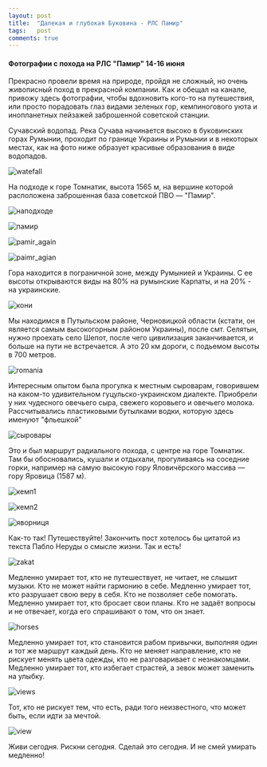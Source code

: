 ```yaml
---
layout: post
title:  "Далекая и глубокая Буковина - РЛС Памир"
tags:   post
comments: true
---
```


#### Фотографии с похода на РЛС "Памир" 14-16 июня

Прекрасно провели время на природе, пройдя не сложный, но очень живописный поход в прекрасной компании. Как и обещал на канале, привожу здесь фотографии, чтобы вдохновить кого-то на путешествия, или просто порадовать глаз видами зеленых гор, кемпиногового уюта и инопланетных пейзажей заброшенной советской станции.

Сучавский водопад. Река Сучава начинается высоко в буковинских горах Румынии, проходит по границе Украины и Румынии и в некоторых местах, как на фото ниже образует красивые образования в виде водопадов.

![watefall](https://lh3.googleusercontent.com/833CPlNKBx_fM-cIr1OD_eV6fqSDVNyOoqLxZ2syVpV9Ed96DJ3cro0HHKFRCZH826OyRupoaJd-gDNVl6riGF5CbElcMc785Iq76AcMBmn4RSa8-t5jF1sf7Liit7s2C_YxrEy3zctve5L-BkFABQ_QGsb2RSZOdRZ8NBKXFLVCfYdgIAr8tsJKNn5lw8Y1gPhmSCZcs8M1qJwxxQQSVTZgCqsrdEP31quHfqW_GQ25ZpOIjIClWSHZeHVIAc5HbuBxMWynmPtQ9RgwefHsk1dM0ylhbmTE4fOIAYsDD1xgo_ARNfjLnrWZhV-IBMgK9nQw33uQfOIb3V3u-_ddiHRc6VrPvzWO0Efx0qU85ek9of1qguxU8W05WqXRYD0DWB9GoJxFfb_Do_gJXhWu39S023xcs5QcYt6AnSSxXO38S0QShakqsbZHSt0I_RT7aoMTAojJOJ2r1vPvdZonTsLRav1ytWWNP5gqUcKcm_1B-fCzv6Kr4qxi1D8LO9Wc277d2kpmw7zI8bb0yWUuIYetqeByqieQTOn4-TQPpIEfwaGH5aQk_hU-cMJE3iwr6-oOaDK8dz2m23TJVpbOaXzOpe3XdUuQEuOBoUMKozbDIhzD2HH1WVZOROPGzYtmKLSLcCsFJSWMu0hP9RLPlYQSjZ5sgJMf=w1950-h1462-no)

На подходе к горе Томнатик, высота 1565 м, на вершине которой расположена заброшенная база советской ПВО — "Памир".

![наподходе](https://lh3.googleusercontent.com/fWqmkzUTc-i4OZfmxOYG_hg4w66VdImqiz806ZJ4BfWPNzNFXKagr2r_orY5_iPsvhS1EbjYRMLbaHMtdWik7vhOowEzWZyWlG6MEN80cCz9uBagQrs6SFLyDrH_It8GY4fMUBEGQKE8c2SOku-C_O_a61xVNPBr1Y-G7fM6MjZjd7PRxRty_hChaRJ5JOUDpSkSD81KjD1hQZ1fyI6PcsaviM90CkhDcoxh6YovVbq9yA1HyNiTVH7YqsEShDrtKgwog7IggwdUtwGa0abS-37HIm9K0KElAi-qIKk7QNDai3OGHM9izoSw-X3MmvrXQ4J5255FQA_HM3Pxr1KU1vtsazSvGYcVAOqy-cXlmV1bRxDKLyYohtkNyTGit7WL2ceRmeGczb3mnSQGOdfSqlJf4lA_eH-ycZucYv-IMhkMJp6Zq9pdK6heCPk4ak-Aa_SDSyeacTFLeYgJ-tX9iio2hxkP-55vfnhw5fCe6P9AQ4XdcYNJE6mYghqF51m13bffEO5xu8btWx80Q4ByUz7q_5jpEnI7F1roihFgSPCEL2eHOSuRFV1Ip7GYUUk5qwuzwSQrQpwyJwRW8k3xQS3Jh8TaCTtIdrtzZN7gF8_nFDQjlUFi1JexVEt0F40-NG83EV62g-J-wf7Wxa6ORsbGLJ-TCDr4=w1950-h1462-no)

![памир](https://lh3.googleusercontent.com/9SVRypq-75BUdgxoXPPWov3Fy3oTEoVhUS6xm0OmHtWYgkYP-Ngi75vem9HJm3_EeX-6RKJOHhkmRymow3hKcDbcraJsY_mGyyTBUBFxcAqTUy91vSYT8eOxTHGTZ5GMo0Vzo2QM3UcRgKBNPMlspec1C0xhPh_ZzWY6rYdmbm9HZqHvfgtBT9LlqjRYBxEgIauNeQo9AAye5AtQNaTfNEzmHvf0Qrqi5mxjPrwwzZmjW0jXFzK9yC5AsJFWG-83jpbA4MmIxl3DDTOWRbFzQIlDq5lXQ_g5MALYKLzoWWt8iE-BLAymI9BkqxCV1GxbmHL25Ek9bV6U_UqXXuy1Rj-zSmq7UgDNJQyANSPwsVh_583VDs_Vpt66ufjIYRqPCrL6HgTbrnFHE_zMDv-5AySAyHcrS1oyjXBoY4K4BvyEJl7UXWU1c7L54blcM5iMUtCT33kxrPdXa3L88qUcOdo5Xdu5Jd_XXn7HAlEPP2d_VikrhjrSUwd-UkeCZojTyuvz8wJgAH2EgYrqENPRq2yNECHEM3MXoMjFyMrk6U4kE_1qgLK8BOwmDzpY2E0dnvwCdR-3FPjPf69Rp0LjgIqY3wE9L1SHhIMtkY3XJBVvqQ4LIRxhkp6L5lO9FKYBDO3V93k4TJI1oNwc3BIRqj7mGBx7FZIi=w1950-h1462-no)

![pamir_again](https://lh3.googleusercontent.com/lzaw-43cKfu_74LcvdN_NJU7T931tTEGn7eXGQR0GBLQ1ONsqdYu9NHdWIu6S2zfdENo2TizlGmojIC-Jfuimh4derjjvxhUyZ_Qf4MnC3BTiszYN9cCWk5CHob_7YWuqoey_rCYTf1EdB3jmWZycLz9T5nEyPmGLoJXZlsQPnlESh55Dif9-nDySQIdxqCYAfJUBwsgDFB7_C0f0JsC4m4IHvtV2LymFXmUmeghbUEev2AOmql2kQMZs8dhF_THFqdDKX-opiu74EoRHBU27Pas6dvW5kCvBYT4SJjoOXxw1Skv32k8KL45au4AAlh1Vqzplv1AFBb7a2C_nw5e-tbKPo4rZSkcTWZszuAppZNQEK7QVW7G-_D97A69j8QIwGhlTyYJuXObjdOYb2oaqUybEdQz7egXdlfZZtG1Dmx5AgtQDYCMQGgYDh3lZEPz8A6dl1Yafz-CUyhsbIPlPnICnvIAShV9BPZLF2e4oFRAwi53PzMhZ-Qtc78T_PaN7PXfsHsAorYyjdcdDMiJFJ18cSRcggSBKErRt4BltgbVe_ATKk8shXR3LLlsQAg_WxrbHJz5_4YS2IdIApxIMJI18OjQuOnsMtQofApNmz7epY9xAORpG1GkWS5txE8ZBGCVD0pE9EmoOejrTldQkNQ1DUtKuaQ7=w1950-h1462-no)

![paimr_agian](https://lh3.googleusercontent.com/eo047sEj8ttcxZwPzTFCJoEGBE4ViQf48zSxFwflD8J7GKtlxRCgxRv1AtoXOkZOIFnxTw9WjQP3MLG0PvqLvv2F-x3kOYaGL4tpXeFe4S0T1pjXXKRqaTbWIiGbtYBfmEKktiS4FB-GNG136DmC48ktBfZNZo2ipN3GUv32PeHwPyDIFXrNmcCATpAfVXC9QOAHf4kzVt0ehQ_vjug4IwAzh4fZimIDeWE-kkTTqu0DPsfgoYRN2taJGT0o9CkX68bBOBhhR2uGdoBVVq1ATkMrqbhadGeU4J9tvWga8bXlegUrlDPB7hgN1WuenWKhegC22sSEIffWj-Rxy1f15djPgIDAs00jmGVQjz2VusFeRy3f3TFNn7-PiJNAq01inPxGSqpfEjyo0o2QY1ExWCLnOhaAATl-LduXZc3u9zsIyTLNWJtIHxFKQtiQCk24P3RuAdFl_5kb4edkrQlsUb1-yOqCL_CV8V-QrMUSH46s9gCpP2xRxboI8vmGxp-XUj_xfl5mvF7nGK006N1JQp2q439y9s2B5X4j9sTcZvMd9HHhWm8gqzfzUlyyXaQcZFnVvoZiT3z1gXli9RQBXd85IYRB8GgNx0IPZy9XB4WJC7Q_4dtrC50afIBfIIF_Mr15ueK3nJqOBMIWgLSo32h14Xe-mLdP=w1950-h1462-no)

Гора находится в пограничной зоне, между Румынией и Украины. С ее высоты открываются виды на 80% на румынские Карпаты, и на 20% - на украинские.

![кони](https://lh3.googleusercontent.com/2k94uskDh66A0jCqlOxjTlRSlSSxmsP7RMfx9v5O_mk-DbIUtqJ_RN6FncUJZmH0WfydpONwA7zQeZuryIrd5sGqj3MK7dHJWuzrqQ-IQdXblZ5Wu4iBDYVBq-gaZ0zULeixS5GMqqe4JfILke397NRcSGwDshXcYDsDP2g2MHq-aX4qHnaQqN6prqYVswNZlsm_SZiLCiCHqb4lr7Zy8f6jK4Erxh421RGFvtPmsSYptfBGSEVqqrbrdDUZuKJzhSqve2jmWILXAmRxtESVNByOKwWRbJbD4JtXf9LFiyDU_5Z96Jjnd2cca4u7RCGWKBj4dNcPt3JYOKOWI_opGUsfBUhXPFIe_C66L08LUYEpqVvBz7sqxsoTC2MC562-7-wBy6xS18rrX95q9vnSj9Sbsp9hxsTnx5aI2y55YVdku_QfmwZtq5DmEuBELSDJmUKJPUeF4qZFSURboN1eamJ9TVtfaH_ufXWuARoV-uqdKeeNm0oCGPz-d6sS64I3ydJWoFF--vSCXLdtMBgodeVqb2RDJ-W7nHItLS4N8ps0EW8xMg9V2OVZwX_r3hGUKsfCKJC_bBfpVNP_kOv9MwtobJLqN9WBch5zqivMx5UDw_hSR9NML3IbXoI6NVfGPdkN-sXIiRS-giALeWSFJSEKDJIFauMF=w1950-h1462-no)

Мы находимся в Путыльском районе, Черновицкой области (кстати, он является самым высокогорным районом Украины), после смт. Селятын, нужно проехать село Шепот, после чего цивилизация заканчивается, и больше на пути не встречается. А это 20 км дороги, с подьемом высоты в 700 метров.

![romania](https://lh3.googleusercontent.com/rCPFwN7LTfj7EvYlY8L8KKJn-sYsddehjETwJdtjI6zIwoBEvmZ8nvBSTUZ7UIinhhrZnOsTaC4H-WnyRkH9iERGb6Sg_IvIpI4qi7o2mq52NTHiWluR5qCDcrbaftbfhn65MJsKbihMYjxHo7YX3EUmSjhNs-wu6QpgGpsEKO2fgEOunKTlcVvQWZPf0b4Cl99Vo1NHss8E6JHb58giSyBXY2UtTSrDzK8S7gDU2tueoaUZNFfiN9HuzEezkQxFOVjon_a6Fgfm3iqybPdvoON1jE6Xa1kdW7vAVUccq9qwJS3PvO6Lazo3GLBbJKGPdhmEwCm0d7kSaeDt4FfTcFZExE-xFVnohi_eAiw0LY2Vnx7RGAa_Ev1ozoSeU_OVL0fVTVo6Y1cjmxZeWEaRpwQqf5ZxWQN1_kZwysqpTMPs3mOnUTvDAZEmnUrEFjIH_EdjEiWGH67AgvLkgtyPuSZZk4kQI5FuLprl5Eur4bWpuH4OD_7OENHjGBOTe5OhLvXUmUBhAH8er17ko_6pcR5SowV5MpleS447ZH2EtzZoWqtdWgqWLnbpSXlxrM9sFbq06LmMoCDIW-1-cFNwAk0rXkhx0sNohkoNIF4FWG88nxyqqnBH9nCg4U5CxN2F-o_8DQvgDZGds6iSE36-vCNlzCMZ9wTR=w1950-h1462-no)

Интересным опытом была прогулка к местным сыроварам, говорившем на каком-то удивительном гуцульско-украинском диалекте. Приобрели у них чудесного овечьего сыра, свежего коровьего и овечьего молока. Рассчитывались пластиковыми бутылками водки, которую здесь именуют "фльешкой"

![cыровары](https://lh3.googleusercontent.com/22RbCW-6xblIe0KV1nP8-F9fZxnfy4pFVU7OtD7E3x_8FvtKKesQFA394_H_CaLRH1SuxQkfeZNfv3iy4W9bDM8NeE15g-EQCsCIbU-mMkRc9SsiNWQbY5Czqjp2NytvSa2zwxmvbf5niZpiS9BxuFIySqavucZ63BBm-7jToUuDZ38zmQ_NRqPSZllQEGPjz103QzMpAI9QIsqYxerL6-j4rqEvFDPTKa_L_sb-hs7t-fmq3rwKmIvRMaPUi1jvsYnvxBaSXqfHZqHT_6x9L5Jy1dYs87cnAf-RUZPWnYKVooXxnyp00y80lUomssgxNCGHRV3unZAkknWwD-4QSexWh8kxxXaq6IeSRi9RcRIdentU3AlBDydNdCRxS7d1luHHhuRAXS9p5U55oCbIEzyxQR6_bvFDEJsaTHcDx2yaV5zE5iUA60G38beBEkJgM_yOyl9QDo43x6SfuSNgAHN7FAlgRJHWLVfnjB-lk_B_wHqRjA3tvFXMTyABM_iZOLy-qkkc_sgczNQi-4TN9oNRdgBIb1U9Y1tc35hsdhqOlPsnYRg8GKbMAZTcIIWF4Nm66YFOMGnpUOM09KrJCTFHSqNX1VEmPFoSKT4_db1cdnSP5sgKdl-j4kUHjXxB2D-PU7BdabXYe_EgY2oBJT6NyDmbpSXd=w1950-h1462-no)

Это и был маршрут радиального похода, с центре на горе Томнатик. Там бы обосновались, кушали и отдыхали, прогуливаясь на соседние горки, например на самую высокую гору Яловичёрского массива — гору Яровица (1587 м).

![кемп1](https://lh3.googleusercontent.com/P73cFLxpA8DuBncM50d4yG3lpeKdWCPYDCFl_41HOzHDSVYWR3oMgx8umcVzDJcG3B3XB2sVEKAtKTZE06L12KdBidYc3BGjh9HZ2CfkcZDCpmtuZE5C9qJV_RXJwA_6ZiXs2CnUpMY0sDlnWr_eObSrVwrP4xmRyxPaUluKWYilsnVydCBMdmcnd1jXRBpqlZQubYMibcizXN1p65JTOtriXTDcXw8YTOb9OKoVK3JSmb_Hm2vppED__eho5JyL1rQkBprmicp51j4zlyAlHhQYLhgLZ0WZnCL438pSMAJ9DWOi92rCd9Lne8m3xPvFao05aUeWmfHBW12mmC_f1CXCPGKXedz4_s3We3j2nss7m7T0iPLawyVxExZDuJ_uNyOII7TT3IltIVatbYiU9D07Cry-fq_ckzG5Pzs7KFnwT21ExFMasdMZvN15yjP1qtJAzqVBYvxUnAtyc9VN4YK5gtrbFp3KDZrl7bnWw9YAP1S3I1dBK6SEN9ayHegdhs8mr3K1P71xtK_PDZCJDjQY_Yw00vIHSebtuysRRsMOk8fMmZ67TG6S33pB_3T-HvW7af_hNRg4MGS2nIXDLCRLpRJlShCNSSzFCf19cehZWEYjTM8NSnqdJRE2wwUxNjHdbtCFaCoNUgABjQnmHWjuFhJM7x7N=w1950-h1462-no)

![кемп2](https://lh3.googleusercontent.com/RXg8c4kYJe5c7ypWC57alcAiLyzgrNUmcl40w9hh8yOWiJ0gHRTIYQW8G8LMj1deKgvEpcS2fq_otZ4pKEztX1Nx2kGuBtdUf8aN0KEUdFwak2rwZl5IZy1SAxQw1XZlW0IXwtScfVBZxpx8Qn1GJLErHULzVLhHHfkfksFhuf0gjkHoT_03ec87O_zzgn6J8vRnmbmlY6TwTnoODaZd1g_gxMKthGTmj_4FTv4k6N2CIMTHu4MQHAKTf6P0oKvfP5nR07rU3M5L6bl9I8Vem8GHI7nClCVMhH39tX78U34ggcWNrxq_02CwNZpSbTXXHEQFnJdqDT6lja5ATuX3G_OBwFSUubh-PriEwp7KEaqOgllinEVJ6ip8sEfvvkw3SB8AE81j_8E6NWofsOXoChUeo3QSOULfH4Hwa3pmLFR6TiugcZvU7JrpOuagRbECoE4SRf7tACfS6d8HumubiFqMpY6pKE69jyL9hMq8aStPNL-LAbt5OnEZdpP0XKjUzrX5qYjsjRe3J1Xjs-oTRl8ORdGuo09DtXg1hU5xXX18fEbCpQKuBxBxsJrOD7F5n9epMHgEdyrxiHnKzg7Q8JWF1poorw2sve9BrLGGwKFmqYRDLGFpM_xilvVlg5qnTkZNbmRtjDrk21w8aOBUkY8Me6GnTBGW=w1950-h1462-no)

![яворниця](https://lh3.googleusercontent.com/vKNYqfTbxZxkbdC8Mnw4_8slGg40EasD-mfRRZV5IWphrblnwSiuln2S_5mgygwcKwebVoIyBO7PkJ2QSegfvKm69aV02I2iNn1TUvOgYyxl2VosBbp5aMIO_9_NhNwOvXxZjQnKMG4yrJIC0_qEvgKNthQBkh9-FMt9Ps9vZh9YC1IaxqiwL_GcI6qatwsojZ63qnbv0lFf1BxZ-d-L5SCrumxxw6YGCsxiCur6RirJAzNUH9Xrll-BGCTX4_De45ynfqYi8LjGnou1448REjuwwjBq9MMdI8VW3HOMqdrZ4M0McP4W-MRCcav9YVj3bUsVedh7DjQWWeST5s5JjrTHBC6qrRwZ0PquhbHDSoluR9Bcp5Gyfqgj65WTuvx8zubKVEjCPE2UO-NRpoH7MizgwoaUVIILLtpx4zCkC655vrGX-NXu6fpL9bQQlx3NsZBw_w3YcnmMwXuCIABqMhkL4jNSr0g6lvVJ8ZQ741_-l6lll7Ls9U3Ea7jN150ybUdso3kZAd7NlAUbVkGW8p9mweWCTQQQkEQVJSMnHPVqD2Uj5VbysvEGced3Ju6qwsE9bo_AacaaDBClFt2PlVr1lAnWeRtvh3q954QlQDQusvXL_TGVZ90DWbvVpA2tyTub0d9KU0rn9Kt3yptwzCICqi9TrU0k=w1950-h1462-no)

Как-то так! Путешествуйте! Закончить пост хотелось бы цитатой из текста Пабло Неруды о смысле жизни. Так и есть!

![zakat](https://lh3.googleusercontent.com/bIo57TX4_mmizG6u863SRSvtwVdJopn-Oe5LPcNse8LtFNQBB7w6dWy-nT3hmxTazQNmLDtEJR720EJQoBBk1-znlVBhZeAj5eCu5uvc0eotIJKxY2kSkBANkG78fyeR6DEStj0YGDrWh5xT_4-srpyt5DDjh8tS1QVXcxTThkp9Ag2YfkfLXliMPUJQ3Ljn286qLVFacdIOhn-uG_uP4Rv2PasxzYIQJgVEpfPbK_ZGk__2mn9JIFx3TwMcO77QlvnqVNVDbqPA4vPqkcDb7X8Wjyc8tRlKPXiL-fsM56AyQx5pDOSNMQmv7jHmLSV8NOB32n-kuoqJPv4B3wg0v00qQwTPRrKgMxPJhHqkGcTTjBtYKM6otgeaX9F2uDDu2YHhYcucGZJLi7BDYW4I7PQcREkXmLFaFlElIHu30rNGA3VEVtaY-_d9oVTxXNPY77UR20ReGw9QpqluJx9wO5mHUnQtJGf7DUlmdiQgOR57Nai9OU8wkbQTLsPJFliars5ZkzDHooxHD8RTP6MRHnH7pbJoU5QzEoIrXFS-svXiH4kwL78KPRpWGZpvaoJRAvBFTYtNZW5zN_-S0rdaL1ObYN9nsdH2mjLosAVu22opdhzG7-9LnaYUvjrZiV9i0MbGeT2FOqOf_E--t9wz65RE8S3ZJadu=w1950-h1462-no)

Медленно умирает тот, кто не путешествует, не читает, не слышит музыки. Кто не может найти гармонию в себе. Медленно умирает тот, кто разрушает свою веру в себя. Кто не позволяет себе помогать. Медленно умирает тот, кто бросает свои планы. Кто не задаёт вопросы и не отвечает, когда его спрашивают о том, что он знает.

![horses](https://lh3.googleusercontent.com/n1IrJPVDMbtLqkZeSpteb-JXrKi6aFKFhOmT9fg5YfmjLakBoWiksQA14PoIwwOsluRmkPYDRNkaHkSPbz5Sc9_WbjEuTaiJODezMOhq10KQjiJIuLRPeFZdc4hIpWjehh0HkgSL9OBvHS7zIiAhA8DHBiZDYN4J5igIYm_5d-5cpRvcM43W-Vsj0Vfje7CO83eJaL-GJIad8SvCTxkrx9o7sbVh7vWwP8sTn9i4aYpxZ28kwAaqsrlQ1Twrc13hc8vdyLbzSmA9YioDQecsXn0XEnd3DLywkAvAUsq6OruqqzV9QpydNUZDIWLvk51mc9aVamft8wuiiXfvqTy2Ze69hqTJzjhzxF2nxXB-iJ1Djw5hdPT-3JdfSKVA2HpRzmCb0C18E0j-wSI3Cvh-JU5J1wIvUh4GJwy6nMH5TbH7JhjwFiudv7DeJkePJWhAfkjdbzQT1CfjuGjfUOqQ3DEX0gv3rS3l3lACGISHybrcDqlnt2g1N_6xE4vvF2kEoLlD74PdFOpkmdhVBSWUd3f9jzfFPkpQZZSjPe-LFT4CfZRIEV_G6OYEWi9ko-hHt9jbjeATQRKdbTCfsFiOlE3jzcwR2k9-syLPrmdsEVygC2NPGuxb9YNzWjmoMgXoN22y-rnwRoxYZ9SRykY1U3V5s8VCreud=w1950-h1462-no)

Медленно умирает тот, кто становится рабом привычки, выполняя один и тот же маршрут каждый день. Кто не меняет направление, кто не рискует менять цвета одежды, кто не разговаривает с незнакомцами. Медленно умирает тот, кто избегает страстей, а зевок может заменить на улыбку.

![views](https://lh3.googleusercontent.com/5aFqAHzkSq9TRDh4AxNdTwXUGGadOzMxkNa9G6zds_gfmeC7pg3UORea4oUEAVF2109AJ9uJyFPiM0mDarTOjj5Frr-JseNt489QbVhVDh_nCbzPCwSIBKMxOfDli0Fv21th-ZHq_9Zr9duzpxOY0Ubrv8LKv_cS8r0fvlxx3WmLC7qc9dIhXs7UIrkT_Kihw6OJMdylpXsuAqaKS_YiX0rTycaMSu1szbi4yHROyvfqeQ14g3oMVwZNJjoAzr7vywzbqwFOeKa-zPePFYn_olM35WKu7DfIMgXRhXegKT6DF2dDLLC2Z3Gkjtr4nXdjROTYuBKXPTuULJKFDh7I0zQDsSzrrIqnGvSbRczBJJprbxvoMjI7oq3no5IQyjCU5Rbzi9VXhxOHrTxw0qweOBd3g0b2a3qGkqnUzKvcdcu8DMeL6M3xzEd08tJVnNIkWCIzu0E2WNA-XdzaAbmW1pvQwoaGxqKLeO3H7ZTiNXJSmiPGPAVXtbK1WpeyG5HYhLcl4E-QIwTMT6L5v0ZM7d2ZvWUVK-dKWdToEVgdUrT-jibDpmuyZ5NJqUskADZiEFueHjA3-551s37IDkrqwWPY40XmUDXw-oSlV6atQ_d5u84czdUYk4ybTImBVhKwyAPyhQCTdn5qqzrSyvB0YH2k_Jtm6CTA=w1950-h1462-no)

Тот, кто не рискует тем, что есть, ради того неизвестного, что может быть, если идти за мечтой.

![view](https://lh3.googleusercontent.com/K1SS7DgUOwHiv_d6HyfH_mqOgheRYvMmOZIDwJWuERqrCBnIl6gLjCwrsp2xHNW34VjgHMdO1ZeQ70w4gtuBQJ_ctEaWrbuYAMMNtaq0BXt0jhWhQIdM3jOhHtbv4ohLtSwe8KRQUQznPZ7tJvPkUa2zBuaIWpciFN57LDd869R5EFGiT6sWdo-YA3qIV72Fo53IzKlQyGlneg_d1TIdAP20OOr3gFEdihImmvrJhZ9B9r5X_zxB2Bh9LXFAWTegivt8oesKSrCwJbcvwWHmcAMmz9WMs0MgWHs1sfodQifdaLi5NyiGc7-H0XdoDVvfS8uZbiEOdOM4szG15tsTaZVEtLTcT3oGK4ibL0C5GpAGk_WWuYJjH_DZyDeF4jrMKasfz5-ndBFsXnPyLR06GsnhI-cxsG5p57ts0CI7mH6mba1Zqo_c44ODZzDxfdW5w6OIL35qoHlL6yj3nD5P407ytha3QKatLgTQKg_F9hxRyPTMDR8z9x9Lp1Iqwjnp96UIWTEeAWCuu5QpUjXyD-5g7d151B_p_Zh7ZVQp7Jt_abkirZZ9KAGV9hmPRVYY8WIygTdeB0x7wCaQb78lZeRXz1APCao8OmFDuTfOVhJxYb3Rrvv3E2yxoembHgS9piaFJ_Oocb4YYfTtlI797lI0E766C4bH=w1950-h1462-no)

Живи сегодня. Рискни сегодня. Сделай это сегодня. И не смей умирать медленно! 

